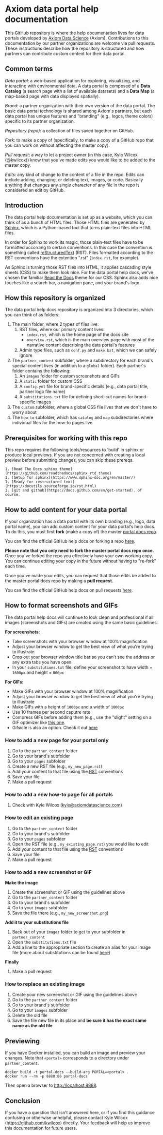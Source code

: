 # Axiom data portal help documentation

This GitHub repository is where the help documentation lives for data portals developed by [Axiom Data Science](https://www.axiomdatascience.com) (Axiom). Contributions to this documentation by our partner organizations are welcome via pull requests. These instructions describe how the repository is structured and how partners can contribute custom content for their data portal.

## Common terms

*Data portal*: a web-based application for exploring, visualizing, and interacting with environmental data. A data portal is composed of a **Data Catalog** (a search page with a list of available datasets) and a **Data Map** (a map-based page with data displayed spatially).

*Brand*: a partner organization with their own version of the data portal. The basic data portal technology is shared among Axiom's partners, but each data portal has unique features and "branding" (e.g., logos, theme colors) specific to its partner organization.

*Repository (repo)*: a collection of files saved together on GitHub.

*Fork*: to make a copy of (specifically, to make a copy of a GitHub repo that you can work on without affecting the master copy).

*Pull request*: a way to let a project owner (in this case, Kyle Wilcox (@kwilcox)) know that you've made edits you would like to be added to the master copy.

*Edits*: any kind of change to the content of a file in the repo. Edits can include adding, changing, or deleting text, images, or code. Basically anything that changes any single character of any file in the repo is considered an edit by GitHub.

## Introduction

The data portal help documentation is set up as a website, which you can think of as a bunch of HTML files. Those HTML files are generated by [Sphinx](www.sphinx-doc.org), which is a Python-based tool that turns plain-text files into HTML files.

In order for Sphinx to work its magic, those plain-text files have to be formatted according to certain conventions. In this case the convention is something called [reStructuredText](http://www.sphinx-doc.org/en/stable/rest.html) (RST). Files formatted according to the RST conventions have the extention ".rst" (`index.rst`, for example).

As Sphinx is turning those RST files into HTML, it applies cascading style sheets (CSS) to make them look nice. For the data portal help docs, we've chosen the familiar [Read the Docs](https://docs.readthedocs.io/en/latest/) theme for our CSS. Sphinx also adds nice touches like a search bar, a navigation pane, and your brand's logo.

## How this repository is organized

The data portal help docs repository is organized into 3 directories, which you can think of as folders:

1. The main folder, where 2 types of files live:
	1. RST files, where our primary content lives:
		* ``index.rst``, which is the home page of the docs site
		* ``overview.rst``, which is the main overview page with most of the narrative content describing the data portal's features
	1. Admin type files, such as ``conf.py`` and ``make.bat``, which we can safely ignore
1. The ``partner_content`` subfolder, where a subdirectory for each brand's special content lives (in addition to a ``global`` folder). Each partner's folder contains the following:
	1. An ``images`` folder for custom screenshots and GIFs
	1. A ``static`` folder for custom CSS
	1. A ``config.yml`` file for brand-specific details (e.g., data portal title, partner logo file name)
	1. A ``substitutions.txt`` file for defining short-cut names for brand-specific images
1. The ``custom`` subfolder, where a global CSS file lives that we don't have to worry about
1. The ``how-to`` subfolder, which has ``catalog`` and ``map`` subdirectories where individual files for the how-to pages live

## Prerequisites for working with this repo

This repo requires the following tools/resources to 'build' in sphinx or produce local previews. 
If you are not concerned with creating a local preview before submitting changes, you can skip these prereqs.

	1. [Read The Docs sphinx theme](https://github.com/readthedocs/sphinx_rtd_theme) 
	1. [Setup for sphinx](https://www.sphinx-doc.org/en/master/) 
	1. [Ready for restructured text](https://docutils.sourceforge.io/rst.html) 
	1. [git and github](https://docs.github.com/en/get-started), of course. 


## How to add content for your data portal

If your organization has a data portal with its own branding (e.g., logo, data portal name), you can add custom content for your data portal's help docs. To do this, you must first **fork** (make a copy of) the master [portal docs repo](https://github.com/axiom-data-science/portal-docs).

You can find the official GitHub help docs on forking a repo [here](https://help.github.com/articles/fork-a-repo/).

**Please note that you only need to fork the master portal docs repo once.** Once you've forked the repo you effectively have your own working copy. You can continue editing your copy in the future without having to "re-fork" each time.

Once you've made your edits, you can request that those edits be added to the master portal docs repo by making a **pull request**.

You can find the official GitHub help docs on pull requests [here](https://help.github.com/articles/about-pull-requests/).

## How to format screenshots and GIFs

The data portal help docs will continue to look clean and professional if all images (screenshots and GIFs) are created using the same basic guidelines.

**For screenshots:**

* Take screenshots with your browser window at 100% magnification
* Adjust your browser window to get the best view of what you're trying to illustrate
* Crop out your browser window title bar so you can't see the address or any extra tabs you have open
* In your ``substitutions.txt`` file, define your screenshot to have width = ``1600px`` and height = ``800px``

**For GIFs:**

* Make GIFs with your browser window at 100% magnification
* Adjust your browser window to get the best view of what you're trying to illustrate
* Make GIFs with a height of ``1000px`` and a width of ``1000px``
* Use 10 frames per second caputre rate
* Compress GIFs before adding them (e.g., use the "slight" setting on a GIF optimizer like [this one](http://gifgifs.com/optimizer/).
* Gifsicle is also an option. Check it out [here](https://www.lcdf.org/gifsicle/man.html)

### How to add a new page for your portal only

1. Go to the ``partner_content`` folder
1. Go to your brand's subfolder
1. Go to your ``pages`` subfolder
1. Create a new RST file (e.g., ``my_new_page.rst``)
1. Add your content to that file using the [RST](http://www.sphinx-doc.org/en/stable/rest.html) conventions
1. Save your file
1. Make a pull request

### How to add a new how-to page for all portals

1. Check with Kyle Wilcox (kyle@axiomdatascience.com)

### How to edit an existing page

1. Go to the ``partner_content`` folder
1. Go to your brand's subfolder
1. Go to your ``pages`` subfolder
1. Open the RST file (e.g., ``my_existing_page.rst``) you would like to edit
1. Add your content to that file using the [RST](http://www.sphinx-doc.org/en/stable/rest.html) conventions
1. Save your file
1. Make a pull request

### How to add a new screenshot or GIF

**Make the image**

1. Create the screenshot or GIF using the guidelines above
1. Go to the ``partner_content`` folder
1. Go to your brand's subfolder
1. Go to your ``images`` subfolder
1. Save the file there (e.g., ``my_new_screenshot.png``)

**Add it to your substitutions file**

1. Back out of your ``images`` folder to get to your subfolder in ``partner_content``
1. Open the ``substitutions.txt`` file
1. Add a line to the appropriate section to create an alias for your image file (more about substitutions can be found [here](http://www.sphinx-doc.org/en/stable/rest.html#substitutions))

**Finally**

1. Make a pull request

### How to replace an existing image

1. Create your new screenshot or GIF using the guidelines above
1. Go to the ``partner_content`` folder
1. Go to your brand's subfolder
1. Go to your ``images`` subfolder
1. Delete the old file
1. Save the file new file in its place and **be sure it has the exact same name as the old file**

## Previewing

If you have Docker installed, you can build an image and preview your changes.
Note that `<portal>` corresponds to a directory under `partner_content`.

```
docker build -t portal-docs --build-arg PORTAL=<portal> .
docker run --rm -p 8888:80 portal-docs
```

Then open a browser to <http://localhost:8888>.

## Conclusion

If you have a question that isn't answered here, or if you find this guidance confusing or otherwise unhelpful, please contact Kyle Wilcox (https://github.com/kwilcox) directly. Your feedback will help us improve this documentation for future users.

